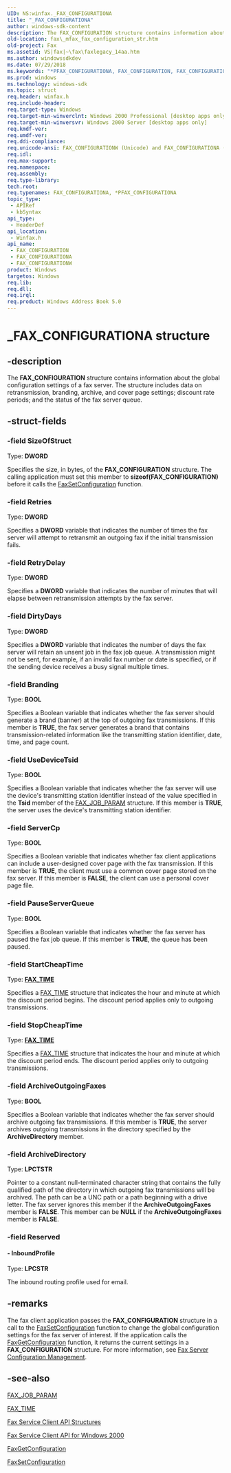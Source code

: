 ```yaml
---
UID: NS:winfax._FAX_CONFIGURATIONA
title: "_FAX_CONFIGURATIONA"
author: windows-sdk-content
description: The FAX_CONFIGURATION structure contains information about the global configuration settings of a fax server.
old-location: fax\_mfax_fax_configuration_str.htm
old-project: Fax
ms.assetid: VS|fax|~\fax\faxlegacy_14aa.htm
ms.author: windowssdkdev
ms.date: 07/29/2018
ms.keywords: "*PFAX_CONFIGURATIONA, FAX_CONFIGURATION, FAX_CONFIGURATION structure [Fax Service], FAX_CONFIGURATIONA, FAX_CONFIGURATIONW, PFAX_CONFIGURATION, PFAX_CONFIGURATION structure pointer [Fax Service], _FAX_CONFIGURATIONA, _mfax_fax_configuration_str, fax._mfax_fax_configuration_str, winfax/FAX_CONFIGURATION, winfax/FAX_CONFIGURATIONA, winfax/FAX_CONFIGURATIONW, winfax/PFAX_CONFIGURATION"
ms.prod: windows
ms.technology: windows-sdk
ms.topic: struct
req.header: winfax.h
req.include-header: 
req.target-type: Windows
req.target-min-winverclnt: Windows 2000 Professional [desktop apps only]
req.target-min-winversvr: Windows 2000 Server [desktop apps only]
req.kmdf-ver: 
req.umdf-ver: 
req.ddi-compliance: 
req.unicode-ansi: FAX_CONFIGURATIONW (Unicode) and FAX_CONFIGURATIONA (ANSI)
req.idl: 
req.max-support: 
req.namespace: 
req.assembly: 
req.type-library: 
tech.root: 
req.typenames: FAX_CONFIGURATIONA, *PFAX_CONFIGURATIONA
topic_type:
 - APIRef
 - kbSyntax
api_type:
 - HeaderDef
api_location:
 - Winfax.h
api_name:
 - FAX_CONFIGURATION
 - FAX_CONFIGURATIONA
 - FAX_CONFIGURATIONW
product: Windows
targetos: Windows
req.lib: 
req.dll: 
req.irql: 
req.product: Windows Address Book 5.0
---
```


# _FAX_CONFIGURATIONA structure


## -description


The <b>FAX_CONFIGURATION</b> structure contains information about the global configuration settings of a fax server. The structure includes data on retransmission, branding, archive, and cover page settings; discount rate periods; and the status of the fax server queue.


## -struct-fields




### -field SizeOfStruct

Type: <b>DWORD</b>

Specifies the size, in bytes, of the <b>FAX_CONFIGURATION</b> structure. The calling application must set this member to <b>sizeof(FAX_CONFIGURATION)</b> before it calls the <a href="https://msdn.microsoft.com/e99d5254-4008-411a-ae56-8b0cbe7a4933">FaxSetConfiguration</a> function.


### -field Retries

Type: <b>DWORD</b>

Specifies a <b>DWORD</b> variable that indicates the number of times the fax server will attempt to retransmit an outgoing fax if the initial transmission fails.


### -field RetryDelay

Type: <b>DWORD</b>

Specifies a <b>DWORD</b> variable that indicates the number of minutes that will elapse between retransmission attempts by the fax server.


### -field DirtyDays

Type: <b>DWORD</b>

Specifies a <b>DWORD</b> variable that indicates the number of days the fax server will retain an unsent job in the fax job queue. A transmission might not be sent, for example, if an invalid fax number or date is specified, or if the sending device receives a busy signal multiple times.


### -field Branding

Type: <b>BOOL</b>

Specifies a Boolean variable that indicates whether the fax server should generate a brand (banner) at the top of outgoing fax transmissions. If this member is <b>TRUE</b>, the fax server generates a brand that contains transmission-related information like the transmitting station identifier, date, time, and page count.


### -field UseDeviceTsid

Type: <b>BOOL</b>

Specifies a Boolean variable that indicates whether the fax server will use the device's transmitting station identifier instead of the value specified in the <b>Tsid</b> member of the <a href="https://msdn.microsoft.com/d589a255-abe2-49d5-b593-3a60cdaf61eb">FAX_JOB_PARAM</a> structure. If this member is <b>TRUE</b>, the server uses the device's transmitting station identifier.


### -field ServerCp

Type: <b>BOOL</b>

Specifies a Boolean variable that indicates whether fax client applications can include a user-designed cover page with the fax transmission. If this member is <b>TRUE</b>, the client must use a common cover page stored on the fax server. If this member is <b>FALSE</b>, the client can use a personal cover page file.


### -field PauseServerQueue

Type: <b>BOOL</b>

Specifies a Boolean variable that indicates whether the fax server has paused the fax job queue. If this member is <b>TRUE</b>, the queue has been paused.


### -field StartCheapTime

Type: <b><a href="https://msdn.microsoft.com/5d045860-463f-444c-a86a-0e7fab3b3ebc">FAX_TIME</a></b>

Specifies a <a href="https://msdn.microsoft.com/5d045860-463f-444c-a86a-0e7fab3b3ebc">FAX_TIME</a> structure that indicates the hour and minute at which the discount period begins. The discount period applies only to outgoing transmissions.


### -field StopCheapTime

Type: <b><a href="https://msdn.microsoft.com/5d045860-463f-444c-a86a-0e7fab3b3ebc">FAX_TIME</a></b>

Specifies a <a href="https://msdn.microsoft.com/5d045860-463f-444c-a86a-0e7fab3b3ebc">FAX_TIME</a> structure that indicates the hour and minute at which the discount period ends. The discount period applies only to outgoing transmissions.


### -field ArchiveOutgoingFaxes

Type: <b>BOOL</b>

Specifies a Boolean variable that indicates whether the fax server should archive outgoing fax transmissions. If this member is <b>TRUE</b>, the server archives outgoing transmissions in the directory specified by the <b>ArchiveDirectory</b> member.


### -field ArchiveDirectory

Type: <b>LPCTSTR</b>

Pointer to a constant null-terminated character string that contains the fully qualified path of the directory in which outgoing fax transmissions will be archived. The path can be a UNC path or a path beginning with a drive letter. The fax server ignores this member if the <b>ArchiveOutgoingFaxes</b> member is <b>FALSE</b>. This member can be <b>NULL</b> if the <b>ArchiveOutgoingFaxes</b> member is <b>FALSE</b>.


### -field Reserved

 




#### - InboundProfile

Type: <b>LPCSTR</b>

The inbound routing profile used for email.


## -remarks



The fax client application passes the <b>FAX_CONFIGURATION</b> structure in a call to the <a href="https://msdn.microsoft.com/e99d5254-4008-411a-ae56-8b0cbe7a4933">FaxSetConfiguration</a> function to change the global configuration settings for the fax server of interest. If the application calls the <a href="https://msdn.microsoft.com/c29f0eaf-39a5-45e2-afb9-010494552969">FaxGetConfiguration</a> function, it returns the current settings in a <b>FAX_CONFIGURATION</b> structure. For more information, see <a href="https://msdn.microsoft.com/49416909-d475-4c76-ae2a-bd3c39611b32">Fax Server Configuration Management</a>.




## -see-also




<a href="https://msdn.microsoft.com/d589a255-abe2-49d5-b593-3a60cdaf61eb">FAX_JOB_PARAM</a>



<a href="https://msdn.microsoft.com/5d045860-463f-444c-a86a-0e7fab3b3ebc">FAX_TIME</a>



<a href="https://msdn.microsoft.com/be81e221-4aba-4c63-9640-337bee49fdb4">Fax Service Client API Structures</a>



<a href="https://msdn.microsoft.com/cbc79dc5-d0ca-418d-8572-64b0a582056f">Fax Service Client API for Windows 2000</a>



<a href="https://msdn.microsoft.com/c29f0eaf-39a5-45e2-afb9-010494552969">FaxGetConfiguration</a>



<a href="https://msdn.microsoft.com/e99d5254-4008-411a-ae56-8b0cbe7a4933">FaxSetConfiguration</a>
 

 

